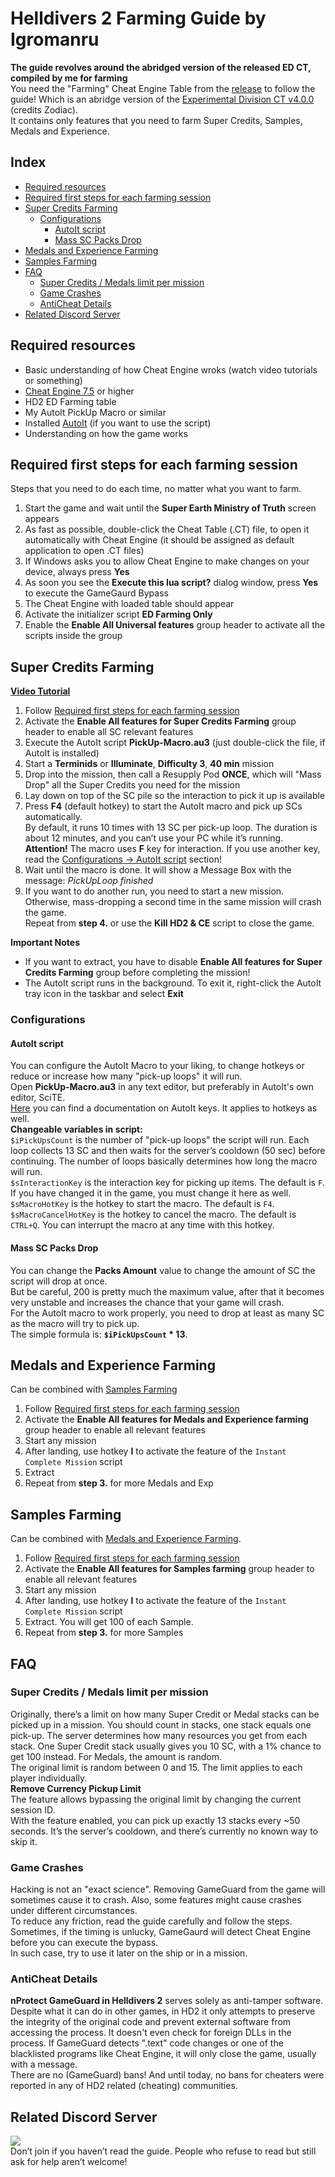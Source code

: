 # Helldivers 2 Farming Guide by Igromanru

**The guide revolves around the abridged version of the released ED CT, compiled by me for farming**  
You need the "Farming" Cheat Engine Table from the [release](https://github.com/igromanru/HD2-Farming-Guide/releases) to follow the guide!
Which is an abridge version of the [Experimental Division CT v4.0.0](https://www.unknowncheats.me/forum/downloads.php?do=file&id=51228) (credits Zodiac).  
It contains only features that you need to farm Super Credits, Samples, Medals and Experience.  

## Index
- [Required resources](#required-resources)
- [Required first steps for each farming session](#required-first-steps-for-each-farming-session)
- [Super Credits Farming](#super-credits-farming)
  - [Configurations](#configurations)
    - [AutoIt script](#autoit-script)
    - [Mass SC Packs Drop](#mass-sc-packs-drop)
- [Medals and Experience Farming](#medals-and-experience-farming)
- [Samples Farming](#samples-farming)
- [FAQ](#faq)
  - [Super Credits / Medals limit per mission](#super-credits--medals-limit-per-mission)
  - [Game Crashes](#game-crashes)
  - [AntiCheat Details](#anticheat-details)
- [Related Discord Server](#related-discord-server)


## Required resources
- Basic understanding of how Cheat Engine wroks (watch video tutorials or something)
- [Cheat Engine 7.5](https://mega.nz/file/HNFRBSrY#rj4oel3UuK9hoj1BtezRVbGhNJBo8mQ3EYl7ioFprcc) or higher
- HD2 ED Farming table
- My AutoIt PickUp Macro or similar
- Installed [AutoIt](https://www.autoitscript.com/site/autoit/downloads/) (if you want to use the script)
- Understanding on how the game works

## Required first steps for each farming session
Steps that you need to do each time, no matter what you want to farm.
1. Start the game and wait until the **Super Earth Ministry of Truth** screen appears
2. As fast as possible, double-click the Cheat Table (.CT) file, to open it automatically with Cheat Engine (it should be assigned as default application to open .CT files)
3. If Windows asks you to allow Cheat Engine to make changes on your device, always press **Yes**
4. As soon you see the **Execute this lua script?** dialog window, press **Yes** to execute the GameGaurd Bypass
5. The Cheat Engine with loaded table should appear
6. Activate the initializer script **ED Farming Only**
7. Enable the **Enable All Universal features** group header to activate all the scripts inside the group

## Super Credits Farming
**[Video Tutorial](https://www.youtube.com/watch?v=kj150Uf3ljc)**

1. Follow [Required first steps for each farming session](#required-first-steps-for-each-farming-session)
2. Activate the **Enable All features for Super Credits Farming** group header to enable all SC relevant features
3. Execute the AutoIt script **PickUp-Macro.au3** (just double-click the file, if AutoIt is installed)
4. Start a **Terminids** or **Illuminate**, **Difficulty 3**, **40 min** mission
5. Drop into the mission, then call a Resupply Pod **ONCE**, which will "Mass Drop" all the Super Credits you need for the mission
6. Lay down on top of the SC pile so the interaction to pick it up is available
7. Press **F4** (default hotkey) to start the AutoIt macro and pick up SCs automatically.  
By default, it runs 10 times with 13 SC per pick-up loop. The duration is about 12 minutes, and you can’t use your PC while it’s running.  
**Attention!** The macro uses **F** key for interaction. If you use another key, read the [Configurations -> AutoIt script](#autoit-script) section!
1. Wait until the macro is done. It will show a Message Box with the message: *PickUpLoop finished*
2. If you want to do another run, you need to start a new mission. Otherwise, mass-dropping a second time in the same mission will crash the game.  
Repeat from **step 4.** or use the **Kill HD2 & CE** script to close the game.

**Important Notes**
- If you want to extract, you have to disable **Enable All features for Super Credits Farming** group before completing the mission!  
- The AutoIt script runs in the background. To exit it, right-click the AutoIt tray icon in the taskbar and select **Exit**

### Configurations
#### AutoIt script
You can configure the AutoIt Macro to your liking, to change hotkeys or reduce or increase how many "pick-up loops" it will run.  
Open **PickUp-Macro.au3** in any text editor, but preferably in AutoIt's own editor, SciTE.  
[Here](https://www.autoitscript.com/autoit3/docs/functions/Send.htm) you can find a documentation on AutoIt keys. It applies to hotkeys as well.  
**Changeable variables in script:**  
`$iPickUpsCount` is the number of "pick-up loops" the script will run. Each loop collects 13 SC and then waits for the server’s cooldown (50 sec) before continuing. The number of loops basically determines how long the macro will run.  
`$sInteractionKey` is the interaction key for picking up items. The default is `F`. If you have changed it in the game, you must change it here as well.  
`$sMacroHotKey` is the hotkey to start the macro. The default is `F4`.  
`$sMacroCancelHotKey` is the hotkey to cancel the macro. The default is `CTRL+Q`. You can interrupt the macro at any time with this hotkey.  
#### Mass SC Packs Drop
You can change the **Packs Amount** value to change the amount of SC the script will drop at once.  
But be careful, 200 is pretty much the maximum value, after that it becomes very unstable and increases the chance that your game will crash.  
For the AutoIt macro to work properly, you need to drop at least as many SC as the macro will try to pick up.  
The simple formula is: **`$iPickUpsCount` * 13**.

## Medals and Experience Farming
Can be combined with [Samples Farming](#samples-farming)

1. Follow [Required first steps for each farming session](#required-first-steps-for-each-farming-session)
2. Activate the **Enable All features for Medals and Experience farming** group header to enable all relevant features
3. Start any mission
4. After landing, use hotkey **I** to activate the feature of the `Instant Complete Mission` script
5. Extract
6. Repeat from **step 3.** for more Medals and Exp

## Samples Farming
Can be combined with [Medals and Experience Farming](#medals-and-experience-farming).  

1. Follow [Required first steps for each farming session](#required-first-steps-for-each-farming-session)
2. Activate the **Enable All features for Samples farming** group header to enable all relevant features
3. Start any mission
4. After landing, use hotkey **I** to activate the feature of the `Instant Complete Mission` script
5. Extract. You will get 100 of each Sample.
6. Repeat from **step 3.** for more Samples

## FAQ
### Super Credits / Medals limit per mission
Originally, there’s a limit on how many Super Credit or Medal stacks can be picked up in a mission. You should count in stacks, one stack equals one pick-up. The server determines how many resources you get from each stack. One Super Credit stack usually gives you 10 SC, with a 1% chance to get 100 instead. For Medals, the amount is random.  
The original limit is random between 0 and 15. The limit applies to each player individually.  
**Remove Currency Pickup Limit**  
The feature allows bypassing the original limit by changing the current session ID.  
With the feature enabled, you can pick up exactly 13 stacks every ~50 seconds.
It’s the server’s cooldown, and there’s currently no known way to skip it.

### Game Crashes
Hacking is not an "exact science". Removing GameGuard from the game will sometimes cause it to crash. Also, some features might cause crashes under different circumstances.  
To reduce any friction, read the guide carefully and follow the steps.  
Sometimes, if the timing is unlucky, GameGaurd will detect Cheat Engine before you can execute the bypass.  
In such case, try to use it later on the ship or in a mission.

### AntiCheat Details
**nProtect GameGuard in Helldivers 2** serves solely as anti-tamper software. Despite what it can do in other games, in HD2 it only attempts to preserve the integrity of the original code and prevent external software from accessing the process. It doesn't even check for foreign DLLs in the process.
If GameGuard detects ".text" code changes or one of the blacklisted programs like Cheat Engine, it will only close the game, usually with a message.  
There are no (GameGuard) bans! And until today, no bans for cheaters were reported in any of HD2 related (cheating) communities.

## Related Discord Server
<a href="https://discord.gg/jmsAX8kjVJ"><img src='https://discordapp.com/api/guilds/1417474730906095626/widget.png?style=shield'></a>  
Don’t join if you haven’t read the guide. People who refuse to read but still ask for help aren’t welcome!